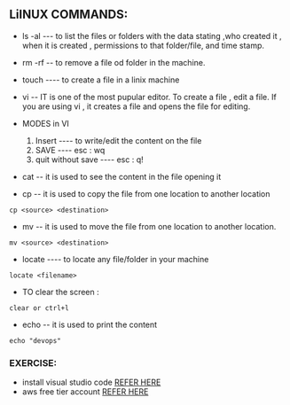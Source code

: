 ## LiINUX COMMANDS:

* ls -al  --- to list the files or folders with the data stating ,who created it , when it is created , permissions to that folder/file, and time stamp.

* rm -rf <foldername>   -- to remove a file od folder in the machine.

* touch <filename>   ---- to create a file in a linix machine 

* vi -- IT is one of the most pupular editor. To create a file , edit a file.
If you are using vi , it creates a file and opens the file for editing.

* MODES in VI 
  1. Insert    ---- to write/edit the content on the file
  2. SAVE      ---- esc : wq
  3. quit without save  ---- esc : q!

* cat -- it is used to see the content in the file opening it 

* cp   -- it is used to copy the file from one location to another location

```
cp <source> <destination>
```

* mv  -- it is used to move the file from one location to another location.

```
mv <source> <destination>
```
* locate ---- to locate any file/folder in your machine 

```
locate <filename>
```

* TO clear the screen :
```
clear or ctrl+l
```
* echo  -- it is used to print the content 

```
echo "devops"
```
### EXERCISE:
* install visual studio code [REFER HERE](https://chocolatey.org/packages/vscode)
* aws free tier account [REFER HERE](https://aws.amazon.com/free/?all-free-tier.sort-by=item.additionalFields.SortRank&all-free-tier.sort-order=asc)
